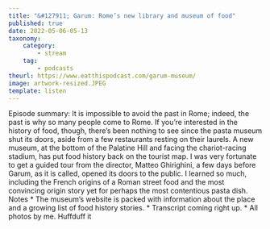 ```yaml
---
title: "&#127911; Garum: Rome’s new library and museum of food"
published: true
date: 2022-05-06-05-13
taxonomy:
    category:
        - stream
    tag:
        - podcasts
theurl: https://www.eatthispodcast.com/garum-museum/
image: artwork-resized.JPEG
template: listen
---
```


Episode summary: It is impossible to avoid the past in Rome; indeed, the past is why so many people come to Rome. If you&rsquo;re interested in the history of food, though, there&rsquo;s been nothing to see since the pasta museum shut its doors, aside from a few restaurants resting on their laurels. A new museum, at the bottom of the Palatine Hill and facing the chariot-racing stadium, has put food history back on the tourist map. I was very fortunate to get a guided tour from the director, Matteo Ghirighini, a few days before Garum, as it is called, opened its doors to the public. I learned so much, including the French origins of a Roman street food and the most convincing origin story yet for perhaps the most contentious pasta dish. Notes * The museum&rsquo;s website is packed with information about the place and a growing list of food history stories. * Transcript coming right up. * All photos by me. Huffduff it
